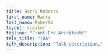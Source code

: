 ```yaml
---
title: Harry Roberts
first_name: Harry
last_name: Roberts
layout: speaker
tagline: "Front-End Architecht"
talk_title: "TBA"
talk_description: "Talk description…"
---
```

